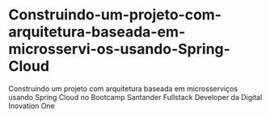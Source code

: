 # Construindo-um-projeto-com-arquitetura-baseada-em-microsservi-os-usando-Spring-Cloud
Construindo um projeto com arquitetura baseada em microsserviços usando Spring Cloud no Bootcamp Santander Fullstack Developer da Digital Inovation One
